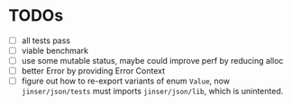 # TODOs

- [ ] all tests pass
- [ ] viable benchmark
- [ ] use some mutable status, maybe could improve perf by reducing alloc
- [ ] better Error by providing Error Context
- [ ] figure out how to re-export variants of enum `Value`, now `jinser/json/tests` must imports `jinser/json/lib`, which is unintented.
